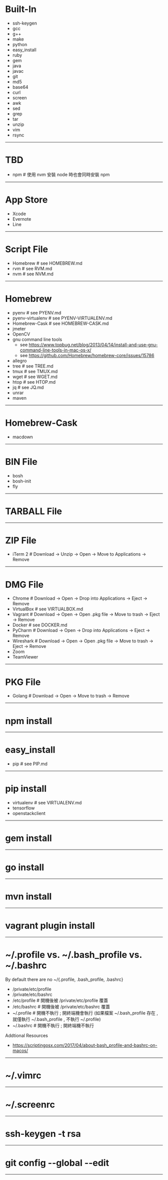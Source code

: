 # Built-In

* ssh-keygen
* gcc
* g++
* make
* python
* easy_install
* ruby
* gem
* java
* javac
* git
* md5
* base64
* curl
* screen
* awk
* sed
* grep
* tar
* unzip
* vim
* rsync

---

# TBD

* npm # 使用 nvm 安裝 node 時也會同時安裝 npm

---

# App Store

* Xcode
* Evernote
* Line

---

# Script File

* Homebrew # see HOMEBREW.md
* rvm # see RVM.md
* nvm # see NVM.md

---

# Homebrew

* pyenv # see PYENV.md
* pyenv-virtualenv # see PYENV-VIRTUALENV.md
* Homebrew-Cask # see HOMEBREW-CASK.md
* jmeter
* OpenCV
* gnu command line tools
  * see https://www.topbug.net/blog/2013/04/14/install-and-use-gnu-command-line-tools-in-mac-os-x/
  * see https://github.com/Homebrew/homebrew-core/issues/15786
* allegro
* tree # see TREE.md
* tmux # see TMUX.md
* wget # see WGET.md
* htop # see HTOP.md
* jq # see JQ.md
* unrar
* maven

---

# Homebrew-Cask

* macdown

---

# BIN File

* bosh
* bosh-init
* fly

---

# TARBALL File

---

# ZIP File

* iTerm 2 # Download -> Unzip -> Open -> Move to Applications -> Remove

---

# DMG File

* Chrome # Download -> Open -> Drop into Applications -> Eject -> Remove
* VirtualBox # see VIRTUALBOX.md
* Vagrant # Download -> Open -> Open .pkg file -> Move to trash -> Eject -> Remove
* Docker # see DOCKER.md
* PyCharm # Download -> Open -> Drop into Applications -> Eject -> Remove
* Wireshark # Download -> Open -> Open .pkg file -> Move to trash -> Eject -> Remove
* Zoom
* TeamViewer

---

# PKG File

* Golang # Download -> Open -> Move to trash -> Remove 

---

# npm install

---

# easy_install

* pip # see PIP.md

---

# pip install

* virtualenv # see VIRTUALENV.md
* tensorflow
* openstackclient

---

# gem install

---

# go install

---

# mvn install

---

# vagrant plugin install

---

# ~/.profile vs. ~/.bash_profile vs. ~/.bashrc

By default there are no ~/{.profile, .bash_profile, .bashrc}

* /private/etc/profile
* /private/etc/bashrc
* /etc/profile # 開機後被 /private/etc/profile 覆蓋
* /etc/bashrc # 開機後被 /private/etc/bashrc 覆蓋
* ~/.profile # 開機不執行 ; 開終端機會執行 (如果檔案 ~/.bash_profile 存在 , 就僅執行 ~/.bash_profile , 不執行 ~/.profile)
* ~/.bashrc # 開機不執行 ; 開終端機不執行

Addtional Resources

* https://scriptingosx.com/2017/04/about-bash_profile-and-bashrc-on-macos/

---

# ~/.vimrc

---

# ~/.screenrc

---

# ssh-keygen -t rsa

---

# git config --global --edit

---
